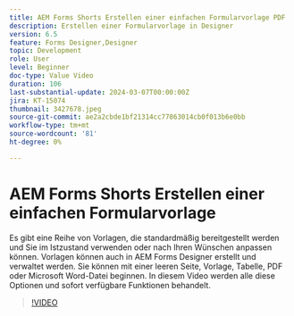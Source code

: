 ```yaml
---
title: AEM Forms Shorts Erstellen einer einfachen Formularvorlage PDF
description: Erstellen einer Formularvorlage in Designer
version: 6.5
feature: Forms Designer,Designer
topic: Development
role: User
level: Beginner
doc-type: Value Video
duration: 106
last-substantial-update: 2024-03-07T00:00:00Z
jira: KT-15074
thumbnail: 3427678.jpeg
source-git-commit: ae2a2cbde1bf21314cc77863014cb0f013b6e0bb
workflow-type: tm+mt
source-wordcount: '81'
ht-degree: 0%

---
```



# AEM Forms Shorts Erstellen einer einfachen Formularvorlage

Es gibt eine Reihe von Vorlagen, die standardmäßig bereitgestellt werden und Sie im Istzustand verwenden oder nach Ihren Wünschen anpassen können. Vorlagen können auch in AEM Forms Designer erstellt und verwaltet werden. Sie können mit einer leeren Seite, Vorlage, Tabelle, PDF oder Microsoft Word-Datei beginnen. In diesem Video werden alle diese Optionen und sofort verfügbare Funktionen behandelt.

>[!VIDEO](https://video.tv.adobe.com/v/3427678/?learn=on)
